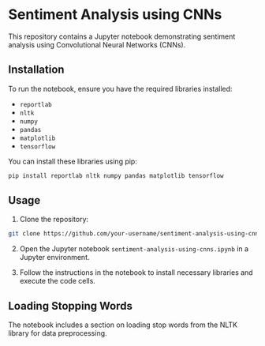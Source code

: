 # Sentiment Analysis using CNNs

This repository contains a Jupyter notebook demonstrating sentiment analysis using Convolutional Neural Networks (CNNs).

## Installation

To run the notebook, ensure you have the required libraries installed:

- `reportlab`
- `nltk`
- `numpy`
- `pandas`
- `matplotlib`
- `tensorflow`

You can install these libraries using pip:

```bash
pip install reportlab nltk numpy pandas matplotlib tensorflow
```

## Usage

1. Clone the repository:

```bash
git clone https://github.com/your-username/sentiment-analysis-using-cnns.git
```

2. Open the Jupyter notebook `sentiment-analysis-using-cnns.ipynb` in a Jupyter environment.

3. Follow the instructions in the notebook to install necessary libraries and execute the code cells.

## Loading Stopping Words

The notebook includes a section on loading stop words from the NLTK library for data preprocessing.
